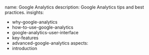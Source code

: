 name: Google Analytics
description: Google Analytics tips and best practices.
insights:
  - why-google-analytics
  - how-to-use-google-analytics
  - google-analytics-user-interface
  - key-features
  - advanced-google-analytics
aspects:
  - introduction